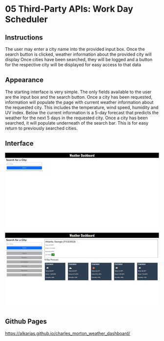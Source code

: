 # 05 Third-Party APIs: Work Day Scheduler

## Instructions

The user may enter a city name into the provided input box. Once the search button is clicked, weather information about the provided city will display
Once cities have been searched, they will be logged and a button for the respective city will be displayed for easy access to that data

## Appearance

The starting interface is very simple. The only fields available to the user are the input box and the search button. Once a city has been requested, information will populate the page with current weather information about the requested city. This includes the temperature, wind speed, humidity and UV index. Below the current information is a 5-day forecast that predicts the weather for the next 5 days in the requested city. Once a city has been searched, it will populate underneath of the search bar. This is for easy return to previously searched cities.

## Interface

![starting interface](./assets/images/starting-interface.png)

![city information](./assets/images/search-data.png)

## Github Pages

https://alkarias.github.io/charles_morton_weather_dashboard/